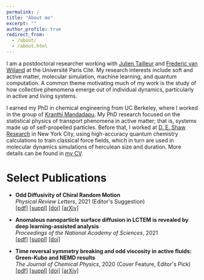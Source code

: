 ```yaml
---
permalink: /
title: "About me"
excerpt: ""
author_profile: true
redirect_from: 
  - /about/
  - /about.html
---
```

I am a postdoctoral researcher working with [Julien Tailleur](https://physics.mit.edu/faculty/julien-tailleur/) and [Frederic van Wijland](https://sites.google.com/site/fvanwijland/) at the Université Paris Cité. My research interests include soft and active matter, molecular simulation, machine learning, and quantum computation. A common theme motivating much of my work is the study of how collective phenomena emerge out of individual dynamics, particularly in active and living systems.

I earned my PhD in chemical engineering from UC Berkeley, where I worked in the group of [Kranthi Mandadapu](http://www.cchem.berkeley.edu/kranthi/). My PhD research focused on the statistical physics of transport phenomena in active matter; that is, systems made up of self-propelled particles. Before that, I worked at [D. E. Shaw Research](https://www.deshawresearch.com/) in New York City, using high-accuracy quantum chemistry calculations to train classical force fields, which in turn are used in molecular dynamics simulations of herculean size and duration. More details can be found in [my CV](docs/cory_hargus_cv.pdf).

Select Publications
======
<!-- C. Hargus, J. M. Epstein, K. K. Mandadapu. “Odd Diffusivity of Chiral Random Motion.” *Physical Review Letters*, **127**(17), 178001 (2021). *Editors’ Suggestion*.
[journal website](https://journals.aps.org/prl/abstract/10.1103/PhysRevLett.127.178001)
[pdf](docs/PhysRevLett.127.178001.pdf)
 -->
* **Odd Diffusivity of Chiral Random Motion**  
  *Physical Review Letters*, 2021 (Editor's Suggestion)  
  [[pdf]](docs/PhysRevLett.127.178001.pdf)
  [[suppl]](docs/PhysRevLett.127.178001_suppl.pdf)
  [[doi]](https://doi.org/10.1103/PhysRevLett.127.178001)
  [[arXiv]](https://arxiv.org/abs/2103.09958)

* **Anomalous nanoparticle surface diffusion in LCTEM is revealed by deep learning-assisted analysis**  
  *Proceedings of the National Academy of Sciences*, 2021  
  [[pdf]](docs/pnas.2017616118.pdf)
  [[suppl]](docs/pnas.2017616118_suppl.pdf)
  [[doi]](https://doi.org/10.1073/pnas.2017616118)

* **Time reversal symmetry breaking and odd viscosity in active fluids: Green-Kubo and NEMD results**  
  *The Journal of Chemical Physics*, 2020 (Cover Feature, Editor's Pick)  
[[pdf]](docs/JChemPhys_2021.pdf)
[[suppl]](docs/JChemPhys_2021_suppl.pdf)
[[doi]](https://doi.org/10.1063/5.0006441)
[[arXiv]](https://arxiv.org/abs/2002.10437)





<!-- This is the front page of a website that is powered by the [academicpages template](https://github.com/academicpages/academicpages.github.io) and hosted on GitHub pages. [GitHub pages](https://pages.github.com) is a free service in which websites are built and hosted from code and data stored in a GitHub repository, automatically updating when a new commit is made to the respository. This template was forked from the [Minimal Mistakes Jekyll Theme](https://mmistakes.github.io/minimal-mistakes/) created by Michael Rose, and then extended to support the kinds of content that academics have: publications, talks, teaching, a portfolio, blog posts, and a dynamically-generated CV. You can fork [this repository](https://github.com/academicpages/academicpages.github.io) right now, modify the configuration and markdown files, add your own PDFs and other content, and have your own site for free, with no ads! An older version of this template powers my own personal website at [stuartgeiger.com](http://stuartgeiger.com), which uses [this Github repository](https://github.com/staeiou/staeiou.github.io).

A data-driven personal website
======
Like many other Jekyll-based GitHub Pages templates, academicpages makes you separate the website's content from its form. The content & metadata of your website are in structured markdown files, while various other files constitute the theme, specifying how to transform that content & metadata into HTML pages. You keep these various markdown (.md), YAML (.yml), HTML, and CSS files in a public GitHub repository. Each time you commit and push an update to the repository, the [GitHub pages](https://pages.github.com/) service creates static HTML pages based on these files, which are hosted on GitHub's servers free of charge.

Many of the features of dynamic content management systems (like Wordpress) can be achieved in this fashion, using a fraction of the computational resources and with far less vulnerability to hacking and DDoSing. You can also modify the theme to your heart's content without touching the content of your site. If you get to a point where you've broken something in Jekyll/HTML/CSS beyond repair, your markdown files describing your talks, publications, etc. are safe. You can rollback the changes or even delete the repository and start over -- just be sure to save the markdown files! Finally, you can also write scripts that process the structured data on the site, such as [this one](https://github.com/academicpages/academicpages.github.io/blob/master/talkmap.ipynb) that analyzes metadata in pages about talks to display [a map of every location you've given a talk](https://academicpages.github.io/talkmap.html).

Getting started
======
1. Register a GitHub account if you don't have one and confirm your e-mail (required!)
1. Fork [this repository](https://github.com/academicpages/academicpages.github.io) by clicking the "fork" button in the top right. 
1. Go to the repository's settings (rightmost item in the tabs that start with "Code", should be below "Unwatch"). Rename the repository "[your GitHub username].github.io", which will also be your website's URL.
1. Set site-wide configuration and create content & metadata (see below -- also see [this set of diffs](http://archive.is/3TPas) showing what files were changed to set up [an example site](https://getorg-testacct.github.io) for a user with the username "getorg-testacct")
1. Upload any files (like PDFs, .zip files, etc.) to the files/ directory. They will appear at https://[your GitHub username].github.io/files/example.pdf.  
1. Check status by going to the repository settings, in the "GitHub pages" section

Site-wide configuration
------
The main configuration file for the site is in the base directory in [_config.yml](https://github.com/academicpages/academicpages.github.io/blob/master/_config.yml), which defines the content in the sidebars and other site-wide features. You will need to replace the default variables with ones about yourself and your site's github repository. The configuration file for the top menu is in [_data/navigation.yml](https://github.com/academicpages/academicpages.github.io/blob/master/_data/navigation.yml). For example, if you don't have a portfolio or blog posts, you can remove those items from that navigation.yml file to remove them from the header. 

Create content & metadata
------
For site content, there is one markdown file for each type of content, which are stored in directories like _publications, _talks, _posts, _teaching, or _pages. For example, each talk is a markdown file in the [_talks directory](https://github.com/academicpages/academicpages.github.io/tree/master/_talks). At the top of each markdown file is structured data in YAML about the talk, which the theme will parse to do lots of cool stuff. The same structured data about a talk is used to generate the list of talks on the [Talks page](https://academicpages.github.io/talks), each [individual page](https://academicpages.github.io/talks/2012-03-01-talk-1) for specific talks, the talks section for the [CV page](https://academicpages.github.io/cv), and the [map of places you've given a talk](https://academicpages.github.io/talkmap.html) (if you run this [python file](https://github.com/academicpages/academicpages.github.io/blob/master/talkmap.py) or [Jupyter notebook](https://github.com/academicpages/academicpages.github.io/blob/master/talkmap.ipynb), which creates the HTML for the map based on the contents of the _talks directory).

**Markdown generator**

I have also created [a set of Jupyter notebooks](https://github.com/academicpages/academicpages.github.io/tree/master/markdown_generator
) that converts a CSV containing structured data about talks or presentations into individual markdown files that will be properly formatted for the academicpages template. The sample CSVs in that directory are the ones I used to create my own personal website at stuartgeiger.com. My usual workflow is that I keep a spreadsheet of my publications and talks, then run the code in these notebooks to generate the markdown files, then commit and push them to the GitHub repository.

How to edit your site's GitHub repository
------
Many people use a git client to create files on their local computer and then push them to GitHub's servers. If you are not familiar with git, you can directly edit these configuration and markdown files directly in the github.com interface. Navigate to a file (like [this one](https://github.com/academicpages/academicpages.github.io/blob/master/_talks/2012-03-01-talk-1.md) and click the pencil icon in the top right of the content preview (to the right of the "Raw | Blame | History" buttons). You can delete a file by clicking the trashcan icon to the right of the pencil icon. You can also create new files or upload files by navigating to a directory and clicking the "Create new file" or "Upload files" buttons. 

Example: editing a markdown file for a talk
![Editing a markdown file for a talk](/images/editing-talk.png)

For more info
------
More info about configuring academicpages can be found in [the guide](https://academicpages.github.io/markdown/). The [guides for the Minimal Mistakes theme](https://mmistakes.github.io/minimal-mistakes/docs/configuration/) (which this theme was forked from) might also be helpful.
 -->